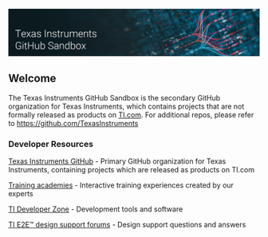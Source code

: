 ![Texas Instruments GitHub Sandbox](TI-GitHubSandbox-Banner.png)

## Welcome

The Texas Instruments GitHub Sandbox is the secondary GitHub organization for Texas Instruments, which contains projects that are not formally released as products on [TI.com](https://www.ti.com/). For additional repos, please refer to https://github.com/TexasInstruments

### Developer Resources
[Texas Instruments GitHub](https://github.com/TexasInstruments) - Primary GitHub organization for Texas Instruments, containing projects which are released as products on TI.com

[Training academies](https://ti.com/design-development/ti-developer-zone.html#ti-developer-zone-tab-1) - Interactive training experiences created by our experts

[TI Developer Zone](https://dev.ti.com) - Development tools and software

[TI E2E™ design support forums](https://e2e.ti.com) - Design support questions and answers
